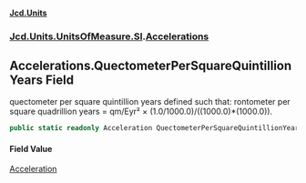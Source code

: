 #### [Jcd.Units](index.md 'index')
### [Jcd.Units.UnitsOfMeasure.SI](Jcd.Units.UnitsOfMeasure.SI.md 'Jcd.Units.UnitsOfMeasure.SI').[Accelerations](Accelerations.md 'Jcd.Units.UnitsOfMeasure.SI.Accelerations')

## Accelerations.QuectometerPerSquareQuintillionYears Field

quectometer per square quintillion years defined such that: rontometer per square quadrillion years = qm/Eyr² × (1.0/1000.0)/((1000.0)*(1000.0)).

```csharp
public static readonly Acceleration QuectometerPerSquareQuintillionYears;
```

#### Field Value
[Acceleration](Acceleration.md 'Jcd.Units.UnitTypes.Acceleration')